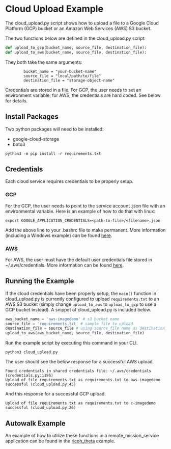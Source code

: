 <!--
Copyright (c) 2021 Boston Dynamics, Inc.  All rights reserved.

Downloading, reproducing, distributing or otherwise using the SDK Software
is subject to the terms and conditions of the Boston Dynamics Software
Development Kit License (20191101-BDSDK-SL).
-->

# Cloud Upload Example

The cloud_upload.py script shows how to upload a file to a Google Cloud Platform (GCP) bucket or an Amazon Web Services (AWS) S3 bucket. 

The two functions below are defined in the cloud_upload.py script:
```python
def upload_to_gcp(bucket_name, source_file, destination_file):
def upload_to_aws(bucket_name, source_file, destination_file):
```
They both take the same arguments:
```
        bucket_name = "your-bucket-name"
        source_file = "local/path/to/file"
        destination_file = "storage-object-name"
```

Credentials are stored in a file.  For GCP, the user needs to set an environment variable; for AWS, the credentials are hard coded.  See below for details.

## Install Packages
Two python packages will need to be installed:

- google-cloud-storage
- boto3

```
python3 -m pip install -r requirements.txt
```

## Credentials
Each cloud service requires credentials to be properly setup. 

### GCP

For the GCP, the user needs to point to the service account .json file with an environmental variable. Here is an example of how to do that with linux:
```
export GOOGLE_APPLICATION_CREDENTIALS=<path-to-file>/<filename>.json
```
Add the above line to your .bashrc file to make permanent. More information (including a Windows example) can be found [here](https://cloud.google.com/docs/authentication/production#linux-or-macos).

### AWS 

For AWS, the user must have the default user credentials file stored in ~/.aws/credentials. More information can be found [here](https://boto3.amazonaws.com/v1/documentation/api/latest/guide/configuration.html).

## Running the Example
If the cloud credentials have been properly setup, the `main()` function in cloud_upload.py is currently configured to upload `requirements.txt` to an AWS S3 bucket (simply change `upload_to_aws` to `upload_to_gcp` to use a GCP bucket instead). A snippet of cloud_upload.py is included below.

```python
aws_bucket_name = 'aws-imagedemo' # s3 bucket name
source_file = 'requirements.txt' # sample file to upload
destination_file = source_file # using source_file name as destination_file name
upload_to_aws(aws_bucket_name, source_file, destination_file)
```

Run the example script by executing this command in your CLI.
```
python3 cloud_upload.py
```

The user should see the below response for a successful AWS upload.
```
Found credentials in shared credentials file: ~/.aws/credentials (credentials.py:1196)
Upload of file requirements.txt as requirements.txt to aws-imagedemo successful (cloud_upload.py:45)
```

And this response for a successful GCP upload.
```
Upload of file requirements.txt as requirements.txt to c-imagedemo successful (cloud_upload.py:26)
```

## Autowalk Example

An example of how to utilize these functions in a remote_mission_service application can be found in the [ricoh_theta](../ricoh_theta/README.md) example.
